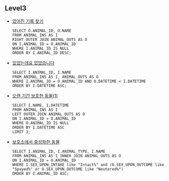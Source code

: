 ## Level3
* [없어진 기록 찾기](https://programmers.co.kr/learn/courses/30/lessons/59042)
  <pre><code>SELECT O.ANIMAL_ID, O.NAME
  FROM ANIMAL_INS AS I 
  RIGHT OUTER JOIN ANIMAL_OUTS AS O
  ON I.ANIMAL_ID = O.ANIMAL_ID
  WHERE I.ANIMAL_ID IS NULL
  ORDER BY I.ANIMAL_ID DESC;
  </code></pre> 
  
* [있었는데요 없었습니다](https://programmers.co.kr/learn/courses/30/lessons/59043)
  <pre><code>SELECT I.ANIMAL_ID, I.NAME
  FROM ANIMAL_INS AS I, ANIMAL_OUTS AS O
  WHERE I.ANIMAL_ID = O.ANIMAL_ID AND O.DATETIME < I.DATETIME
  ORDER BY I.DATETIME ASC;
  </code></pre> 
  
* [오랜 기간 보호한 동물(1)](https://programmers.co.kr/learn/courses/30/lessons/59044)
  <pre><code>SELECT I.NAME, I.DATETIME
  FROM ANIMAL_INS AS I 
  LEFT OUTER JOIN ANIMAL_OUTS AS O
  ON I.ANIMAL_ID = O.ANIMAL_ID
  WHERE O.ANIMAL_ID IS NULL
  ORDER BY I.DATETIME ASC
  LIMIT 3;
  </code></pre> 
  
* [보호소에서 중성화한 동물](https://programmers.co.kr/learn/courses/30/lessons/59045)
  <pre><code>SELECT I.ANIMAL_ID, I.ANIMAL_TYPE, I.NAME
  FROM ANIMAL_INS AS I INNER JOIN ANIMAL_OUTS AS O
  ON I.ANIMAL_ID = O.ANIMAL_ID
  WHERE I.SEX_UPON_INTAKE like "Intact%" and (O.SEX_UPON_OUTCOME like "Spayed%" or O.SEX_UPON_OUTCOME like "Neutered%")
  ORDER BY I.ANIMAL_ID ASC;
  </code></pre> 
  

